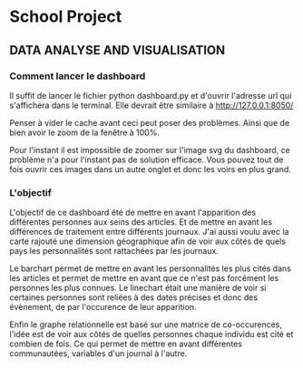 # School Project
## DATA ANALYSE AND VISUALISATION


### Comment lancer le dashboard

Il suffit de lancer le fichier python dashboard.py et d'ouvrir l'adresse url qui s'affichera dans le terminal. 
Elle devrait être similaire à http://127.0.0.1:8050/

Penser à vider le cache avant ceci peut poser des problèmes. 
Ainsi que de bien avoir le zoom de la fenêtre à 100%.


Pour l'instant il est impossible de zoomer sur l'image svg du dashboard, ce problème n'a pour l'instant pas de solution efficace. 
Vous pouvez tout de fois ouvrir ces images dans un autre onglet et donc les voirs en plus grand.
 

### L'objectif

L'objectif de ce dashboard été de mettre en avant l'apparition des différentes personnes aux seins des articles. 
Et de mettre en avant les différences de traitement entre différents journaux. 
J'ai aussi voulu avec la carte rajouté une dimension géographique afin de voir aux côtés de quels pays les personnalités sont rattachées par les journaux.

Le barchart permet de mettre en avant les personnalités les plus cités dans les articles et permet de mettre en avant que ce n'est pas forcément les personnes les plus connues.
Le linechart était une manière de voir si certaines personnes sont reliées à des dates précises et donc des évènement, de par l'occurence de leur apparition. 

Enfin le graphe relationnelle est basé sur une matrice de co-occurences, l'idée est de voir aux côtés de quelles personnes chaque individu est cité et combien de fois. 
Ce qui permet de mettre en avant différentes communautées, variables d'un journal à l'autre.